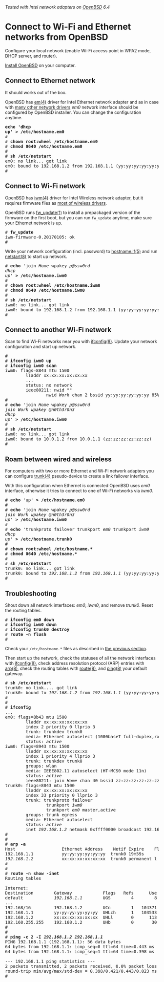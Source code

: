 _Tested with Intel network adapters on [OpenBSD](/openbsd/) 6.4_

# Connect to Wi-Fi and Ethernet networks from OpenBSD


Configure your local network (enable Wi-Fi access point in WPA2
mode, DHCP server, and router).

[Install OpenBSD](/openbsd/install.html) on your computer.

## Connect to Ethernet network

It should works out of the box.

OpenBSD has [em(4)] driver for Intel Ethernet network adapter and
as in case with [many other network
drivers](https://man.openbsd.org/?query=ethernet&apropos=1&sec=4)
_em0_ network interface should be configured by OpenBSD installer.
You can change the configuration anytime.

<pre>
<i></i><b>echo 'dhcp
up' &gt; /etc/hostname.em0</b>
#
# <b>chown root:wheel /etc/hostname.em0</b>
# <b>chmod 0640 /etc/hostname.em0</b>
#
# <b>sh /etc/netstart</b>
em0: no link... got link
em0: bound to 192.168.1.2 from 192.168.1.1 (yy:yy:yy:yy:yy:yy)
#
</pre>


## Connect to Wi-Fi network

OpenBSD has [iwm(4)] driver for Intel Wireless network adapter, but
it requires firmware files as [most of wireless
drivers](https://man.openbsd.org/?query=wireless&apropos=1).

OpenBSD runs [fw_update(1)] to install a prepackaged version of the
firmware on the first boot, but you can run `fw_update` anytime,
make sure your Ethernet network is up.

<pre>
# <b>fw_update</b>
iwm-firmware-0.20170105: ok
#
</pre>

Write your network configuration (incl. password) to [hostname.if(5)]
and run [netstart(8)] to start up network.

<pre>
# <b>echo</b> 'join <em>Home</em> wpakey <em>p@ssw0rd</em>
<i>dhcp</i>
<i>up</i>' <b>&gt; /etc/hostname.iwm0</b>
#
# <b>chown root:wheel /etc/hostname.iwm0</b>
# <b>chmod 0640 /etc/hostname.iwm0</b>
#
# <b>sh /etc/netstart</b>
iwm0: no link... got link
iwm0: bound to 192.168.1.2 from 192.168.1.1 (yy:yy:yy:yy:yy:yy)
#
</pre>


## Connect to another Wi-Fi network

Scan to find Wi-Fi networks near you with [ifconfig(8)]. Update
your network configuration and start up network.

<!-- cut -->
<pre>
#
# <b>ifconfig iwm0 up</b>
# <b>ifconfig iwm0 scan</b>
iwm0: flags=8843 mtu 1500
        lladdr xx:xx:xx:xx:xx:xx
        ...
        status: no network
        ieee80211: nwid ""
                nwid <em>Work</em> chan 2 bssid yy:yy:yy:yy:yy:yy 85% HT-MCS23 privacy,short_preamble,short_slottime,radio_measurement,wpa2
#
# <b>echo</b> 'join <em>Home</em> wpakey <em>p@ssw0rd</em>
<i>join <em>Work</em> wpakey <em>@n0th3r0n3</em></i>
<i>dhcp</i>
<i>up</i>' <b>&gt; /etc/hostname.iwm0</b>
#
# <b>sh /etc/netstart</b>
iwm0: no link... got link
iwm0: bound to 10.0.1.2 from 10.0.1.1 (zz:zz:zz:zz:zz:zz)
#
</pre>

## Roam between wired and wireless

For computers with two or more Ethernet and Wi-Fi network adapters
you can configure [trunk(4)] pseudo-device to create a link failover
interface.

With this configuration when Ethernet is connected OpenBSD uses
_em0_ interface, otherwise it tries to connect to one of Wi-Fi
networks via _iwm0_.

<pre>
# <b>echo</b> 'up' <b>&gt; /etc/hostname.em0</b>
#
# <b>echo</b> 'join <em>Home</em> wpakey <em>p@ssw0rd</em>
<i>join <em>Work</em> wpakey <em>@n0th3r0n3</em></i>
<i>up</i>' <b>&gt; /etc/hostname.iwm0</b>
#
# <b>echo</b> 'trunkproto failover trunkport <em>em0</em> trunkport <em>iwm0</em>
<i>dhcp</i>
<i>up</i>' <b>&gt; /etc/hostname.trunk0</b>
#
# <b>chown root:wheel /etc/hostname.*</b>
# <b>chmod 0640 /etc/hostname.*</b>
#
# <b>sh /etc/netstart</b>
trunk0: no link... got link
trunk0: bound to <em>192.168.1.2</em> from <em>192.168.1.1</em> (yy:yy:yy:yy:yy:yy)
#
</pre>

## Troubleshooting

Shout down all network interfaces: _em0_, _iwm0_, and remove _trunk0_.
Reset the routing tables.

<pre>
# <b>ifconfig em0 down</b>
# <b>ifconfig iwm0 down</b>
# <b>ifconfig trunk0 destroy</b>
# <b>route -n flush</b>
#
</pre>

Check your `/etc/hostname.*` files as described in [the previous
section](#Roam%20between%20wired%20and%20wireless).

Then start up the network, check the statuses of all the network
interfaces with [ifconfig(8)], check address resolution protocol
(ARP) entries with [arp(8)], check the routing tables with [route(8)],
and [ping(8)] your default gateway.

<pre>
# <b>sh /etc/netstart</b>
trunk0: no link.... got link
trunk0: bound to <em title="local address">192.168.1.2</em> from <em title="DHCP server">192.168.1.1</em> (yy:yy:yy:yy:yy:yy)
#
#
# <b>ifconfig</b>
...
em0: flags=8b43<UP,BROADCAST,RUNNING,PROMISC,ALLMULTI,SIMPLEX,MULTICAST> mtu 1500
        lladdr xx:xx:xx:xx:xx:xx
        index 2 priority 0 llprio 3
        trunk: trunkdev trunk0
        media: Ethernet autoselect (1000baseT full-duplex,rxpause,txpause)
        status: <em>active</em>
iwm0: flags=8943<UP,BROADCAST,RUNNING,PROMISC,SIMPLEX,MULTICAST> mtu 1500
        lladdr xx:xx:xx:xx:xx:xx
        index 1 priority 4 llprio 3
        trunk: trunkdev trunk0
        groups: wlan
        media: IEEE802.11 autoselect (HT-MCS0 mode 11n)
        status: <em>active</em>
        ieee80211: join <em>Home</em> chan 40 bssid zz:zz:zz:zz:zz:zz 67% wpakey wpaprotos wpa2 wpaakms psk wpaciphers ccmp wpagroupcipher ccmp
trunk0: flags=8843<UP,BROADCAST,RUNNING,SIMPLEX,MULTICAST> mtu 1500
        lladdr xx:xx:xx:xx:xx:xx
        index 33 priority 0 llprio 3
        trunk: trunkproto failover
                trunkport <em>iwm0</em>
                trunkport <em>em0</em> master,active
        groups: trunk egress
        media: Ethernet autoselect
        status: <em>active</em>
        inet <em>192.168.1.2</em> netmask 0xffff0000 broadcast 192.168.255.255
#
#
# <b>arp -a</b>
Host                  Ethernet Address    Netif Expire    Flags
192.168.1.1           yy:yy:yy:yy:yy:yy  trunk0 19m59s
<em>192.168.1.2</em>           xx:xx:xx:xx:xx:xx  trunk0 permanent l
#
#
# <b>route -n show -inet</b>
Routing tables

Internet:
Destination        Gateway            Flags   Refs      Use   Mtu  Prio Iface
default            <em title="default gateway">192.168.1.1</em>        UGS        4        8     -     8 trunk0
...
192.168/16         192.168.1.2        UCn        1   104371     -     4 trunk0
192.168.1.1        yy:yy:yy:yy:yy:yy  UHLch      1   103533     -     3 trunk0
192.168.1.2        xx:xx:xx:xx:xx:xx  UHLl       0      113     -     1 trunk0
192.168.255.255    192.168.1.2        UHb        0       30     -     1 trunk0
#
#
# <b>ping -c 2 -I <em title="local address">192.168.1.2</em> <em title="gateway">192.168.1.1</em></b>
PING 192.168.1.1 (192.168.1.1): 56 data bytes
64 bytes from 192.168.1.1: icmp_seq=0 ttl=64 time=0.443 ms
64 bytes from 192.168.1.1: icmp_seq=1 ttl=64 time=0.398 ms

--- 192.168.1.1 ping statistics ---
2 packets transmitted, 2 packets received, 0.0% packet loss
round-trip min/avg/max/std-dev = 0.398/0.421/0.443/0.023 ms
#
</pre>

[arp(8)]: https://man.openbsd.org/arp.8
[em(4)]: https://man.openbsd.org/em.4
[fw_update(1)]: https://man.openbsd.org/fw_update.1
[hostname.if(5)]: https://man.openbsd.org/hostname.5
[ifconfig(8)]: https://man.openbsd.org/ifconfig.8
[iwm(4)]: https://man.openbsd.org/iwm.4
[netstart(8)]: https://man.openbsd.org/netstart.8
[ping(8)]: https://man.openbsd.org/ping.8
[route(8)]: https://man.openbsd.org/route.8
[trunk(4)]: https://man.openbsd.org/trunk.4
